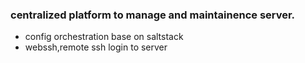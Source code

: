 ### centralized platform to manage and maintainence server.
  - config orchestration base on saltstack
  - webssh,remote ssh login to server
  
